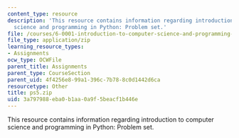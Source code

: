 ```yaml
---
content_type: resource
description: 'This resource contains information regarding introduction to computer
  science and programming in Python: Problem set.'
file: /courses/6-0001-introduction-to-computer-science-and-programming-in-python-fall-2016/3a797988eba0b1aa0a9f5beacf1b446e_ps5.zip
file_type: application/zip
learning_resource_types:
- Assignments
ocw_type: OCWFile
parent_title: Assignments
parent_type: CourseSection
parent_uid: 4f4256e8-99a1-396c-7b78-8c0d1442d6ca
resourcetype: Other
title: ps5.zip
uid: 3a797988-eba0-b1aa-0a9f-5beacf1b446e
---
```

This resource contains information regarding introduction to computer science and programming in Python: Problem set.

